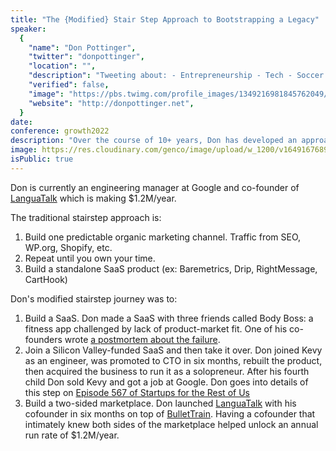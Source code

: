```yaml
---
title: "The {Modified} Stair Step Approach to Bootstrapping a Legacy"
speaker:
  {
    "name": "Don Pottinger",
    "twitter": "donpottinger",
    "location": "",
    "description": "Tweeting about: - Entrepreneurship - Tech - Soccer ⚽️ - Family. Co-Founder @ LanguaTalk. Eng Manager @ Google.",
    "verified": false,
    "image": "https://pbs.twimg.com/profile_images/1349216981845762049/MQ8p-7mf.jpg",
    "website": "http://donpottinger.net",
  }
date:
conference: growth2022
description: "Over the course of 10+ years, Don has developed an approach to pursuing his entrepreneurial dreams while living a balanced life. Learn how Don transitioned from engineer to CTO then pivoted to running a SaaS business as a solo entrepreneur. He's sold his SaaS business, landed at Google, then launched and grew a $1M+ / year business in his spare time."
image: https://res.cloudinary.com/genco/image/upload/w_1200/v1649167689/c/sFwa.jpg
isPublic: true
---
```


Don is currently an engineering manager at Google and co-founder of [LanguaTalk](https://languatalk.com/) which is making $1.2M/year.

The traditional stairstep approach is:

1. Build one predictable organic marketing channel. Traffic from SEO, WP.org, Shopify, etc.
2. Repeat until you own your time.
3. Build a standalone SaaS product (ex: Baremetrics, Drip, RightMessage, CartHook)

Don's modified stairstep journey was to:

1. Build a SaaS. Don made a SaaS with three friends called Body Boss: a fitness app challenged by lack of product-market fit. One of his co-founders wrote [a postmortem about the failure](https://amzn.to/35HAOKE).
2. Join a Silicon Valley-funded SaaS and then take it over. Don joined Kevy as an engineer, was promoted to CTO in six months, rebuilt the product, then acquired the business to run it as a solopreneur. After his fourth child Don sold Kevy and got a job at Google. Don goes into details of this step on [Episode 567 of Startups for the Rest of Us](https://www.startupsfortherestofus.com/episodes/episode-567-from-developer-to-cto-to-buying-the-company-for-1)
3. Build a two-sided marketplace. Don launched [LanguaTalk](https://languatalk.com/) with his cofounder in six months on top of [BulletTrain](https://bullettrain.co/). Having a cofounder that intimately knew both sides of the marketplace helped unlock an annual run rate of $1.2M/year.
